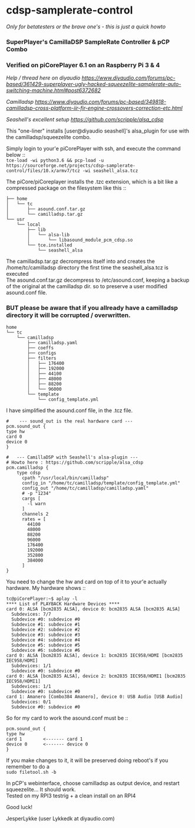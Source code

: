 # cdsp-samplerate-control
*Only for betatesters or the brave one's - this is just a quick howto*

### SuperPlayer's CamillaDSP SampleRate Controller & pCP Combo
### Verified on piCorePlayer 6.1 on an Raspberry Pi 3 & 4

*Help / thread here on diyaudio https://www.diyaudio.com/forums/pc-based/361429-superplayer-ugly-hacked-squeezelite-samplerate-auto-switching-machine.html#post6372682*

*Camilladsp https://www.diyaudio.com/forums/pc-based/349818-camilladsp-cross-platform-iir-fir-engine-crossovers-correction-etc.html*

*Seashell's excellent setup https://github.com/scripple/alsa_cdsp*

This "one-liner" installs [user@diyaudio seashell]'s alsa_plugin for use with the camilladsp/squeezelite combo.

Simply login to your'e piCorePlayer with ssh, and execute the command below ::\
```tce-load -wi python3.6 && pcp-load -u https://sourceforge.net/projects/cdsp-samplerate-control/files/10.x/armv7/tcz -wi seashell_alsa.tcz```

The piCore/piCoreplayer installs the .tzc extension, which is a bit like a compressed package on the filesystem like this ::
```
├── home
│   └── tc
│       ├── asound.conf.tar.gz
│       └── camilladsp.tar.gz
└── usr
    └── local
        ├── lib
        │   └── alsa-lib
        │       └── libasound_module_pcm_cdsp.so
        └── tce.installed
            └── seashell_alsa
```
The camilladsp.tar.gz decrompress itself into and creates the /home/tc/camilladsp directory the first time the seashell_alsa.tcz is executed\
The asound.conf.tar.gz decompress to /etc/asound.conf, keeping a backup of the original at the camilladsp dir. so to preserve a user modified\
asound.conf file.
### BUT please be aware that if you allready have a camilladsp directory it will be corrupted / overwritten.

```
home
└── tc
    └── camilladsp
        ├── camilladsp.yaml
        ├── coeffs
        ├── configs
        ├── filters
        │   ├── 176400
        │   ├── 192000
        │   ├── 44100
        │   ├── 48000
        │   ├── 88200
        │   └── 96000
        └── template
            └── config_template.yml
```
I have simplified the asound.conf file, in the .tcz file.
```
#    --- sound_out is the real hardware card ---
pcm.sound_out {
type hw
card 0
device 0
}

#   --- CamillaDSP with Seashell's alsa-plugin ---
# Howto here : https://github.com/scripple/alsa_cdsp 
pcm.camilladsp {
    type cdsp
      cpath "/usr/local/bin/camilladsp"
      config_in "/home/tc/camilladsp/template/config_template.yml"
      config_out "/home/tc/camilladsp/camilladsp.yaml"
      # -p "1234"
      cargs [
        -l warn
      ]
      channels 2
      rates = [
        44100 
        48000 
        88200 
        96000
        176400
        192000
        352800
        384000
      ]
}
```
You need to change the hw and card on top of it to your'e actually hardware.
My hardware shows ::
```
tc@piCorePlayer:~$ aplay -l
**** List of PLAYBACK Hardware Devices ****
card 0: ALSA [bcm2835 ALSA], device 0: bcm2835 ALSA [bcm2835 ALSA]
  Subdevices: 7/7
  Subdevice #0: subdevice #0
  Subdevice #1: subdevice #1
  Subdevice #2: subdevice #2
  Subdevice #3: subdevice #3
  Subdevice #4: subdevice #4
  Subdevice #5: subdevice #5
  Subdevice #6: subdevice #6
card 0: ALSA [bcm2835 ALSA], device 1: bcm2835 IEC958/HDMI [bcm2835 IEC958/HDMI]
  Subdevices: 1/1
  Subdevice #0: subdevice #0
card 0: ALSA [bcm2835 ALSA], device 2: bcm2835 IEC958/HDMI1 [bcm2835 IEC958/HDMI1]
  Subdevices: 1/1
  Subdevice #0: subdevice #0
card 1: Amanero [Combo384 Amanero], device 0: USB Audio [USB Audio]
  Subdevices: 0/1
  Subdevice #0: subdevice #0

```
So for my card to work the asound.conf must be ::
```
pcm.sound_out {
type hw
card 1        <------- card 1
device 0      <------- device 0
}
```

If you make changes to it, it will be preserved doing reboot's if you remember to do a\
```sudo filetool.sh -b```

In pCP's webinterface, choose camilladsp as output device, and restart squeezelite... It should work.\
Tested on my RPI3 testrig + a clean install on an RPI4

Good luck!

JesperLykke (user Lykkedk at diyaudio.com)

